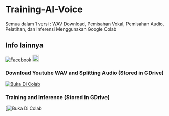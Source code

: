 # Training-AI-Voice
Semua dalam 1 versi : WAV Download, Pemisahan Vokal, Pemisahan Audio, Pelatihan, dan Inferensi Menggunakan Google Colab
## Info lainnya
[![Facebook](https://upload.wikimedia.org/wikipedia/commons/8/89/Facebook_Logo_%282019%29.svg)](https://www.facebook.com/nobyl)
<a href="https://www.instagram.com/darenobyl">
    <img src="https://upload.wikimedia.org/wikipedia/commons/thumb/9/95/Instagram_logo_2022.svg/600px-Instagram_logo_2022.svg.png" alt="Instagram" height="20">
</a>


### Download Youtube WAV and Splitting Audio (Stored in GDrive)
[![Buka Di Colab](https://colab.research.google.com/assets/colab-badge.svg)](https://colab.research.google.com/drive/1epuOzmbxIScg9G12JoZuwR112UelDFqS)

### Training and Inference (Stored in GDrive)
[![Buka Di Colab](https://colab.research.google.com/drive/10uPIDEzZoiqZs28KvZ6yFDA1sjMtXILE)
